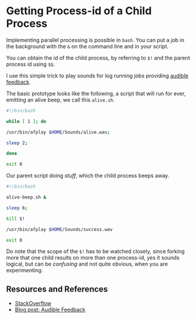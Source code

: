 # Getting Process-id of a Child Process

Implementing parallel processing is possible in `bash`. You can put a job in the background with the `&` on the command line and in your script.

You can obtain the id of the child process, by referring to `$!` and the parent process id using `$$`.

I use this simple trick to play sounds for log running jobs providing [audible feedback](https://lastmover.wordpress.com/2018/08/26/audible-feedback/).

The basic prototype looks like the following, a script that will run for ever, emitting an alive beep, we call this `alive.sh`.

```bash
#!/bin/bash

while [ 1 ]; do

/usr/bin/afplay $HOME/Sounds/alive.wav;

sleep 2;

done

exit 0
```

Our parent script doing _stuff_, which the child process beeps away.

```bash
#!/bin/bash

alive-beep.sh &

sleep 6;

kill $!

/usr/bin/afplay $HOME/Sounds/success.wav

exit 0
```

Do note that the scope of the `$!` has to be watched closely, since forking more that one child results on more than one process-id, yes it sounds logical, but can be _confusing_ and not quite obvious, when you are experimenting.

## Resources and References

- [StackOverflow](https://stackoverflow.com/questions/17356591/how-to-get-process-idpid-from-forked-child-process-in-shell-script)
- [Blog post: Audible Feedback](https://lastmover.wordpress.com/2018/08/26/audible-feedback/)
